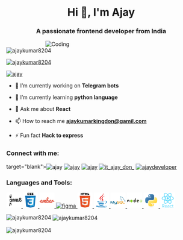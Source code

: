 <h1 align="center">Hi 👋, I'm Ajay</h1>
<h3 align="center">A passionate frontend developer from India</h3>
<img align="right" alt="Coding" width="400" src=https://github.com/rudrabarad/Gifs">

<p align="left"> <img src="https://komarev.com/ghpvc/?username=ajaykumar8204&label=Profile%20views&color=0e75b6&style=flat" alt="ajaykumar8204" /> </p>

<p align="left"> <a href="https://github.com/ryo-ma/github-profile-trophy"><img src="https://github-profile-trophy.vercel.app/?username=ajaykumar8204" alt="ajaykumar8204" /></a> </p>

<p align="left"> <a href="https://twitter.com/ajay" target="blank"><img src="https://img.shields.io/twitter/follow/ajay?logo=twitter&style=for-the-badge" alt="ajay" /></a> </p>

- 🔭 I’m currently working on **Telegram bots**

- 🌱 I’m currently learning **python language**

- 💬 Ask me about **React**

- 📫 How to reach me **ajaykumarkingdon@gamil.com**

- ⚡ Fun fact **Hack to express**

<h3 align="left">Connect with me:</h3>
<p align="left">
 target="blank"><img align="center" src="https://raw.githubusercontent.com/rahuldkjain/github-profile-readme-generator/master/src/images/icons/Social/twitter.svg" alt="ajay" height="30" width="40" /></a>
<a href="https://linkedin.com/in/ajay" target="blank"><img align="center" src="https://raw.githubusercontent.com/rahuldkjain/github-profile-readme-generator/master/src/images/icons/Social/linked-in-alt.svg" alt="ajay" height="30" width="40" /></a>
<a href="https://fb.com/ajay" target="blank"><img align="center" src="https://raw.githubusercontent.com/rahuldkjain/github-profile-readme-generator/master/src/images/icons/Social/facebook.svg" alt="ajay" height="30" width="40" /></a>
<a href="https://instagram.com/it_ajay_don_" target="blank"><img align="center" src="https://raw.githubusercontent.com/rahuldkjain/github-profile-readme-generator/master/src/images/icons/Social/instagram.svg" alt="it_ajay_don_" height="30" width="40" /></a>
<a href="https://www.youtube.com/c/ajaydeveloper" target="blank"><img align="center" src="https://raw.githubusercontent.com/rahuldkjain/github-profile-readme-generator/master/src/images/icons/Social/youtube.svg" alt="ajaydeveloper" height="30" width="40" /></a>
</p>

<h3 align="left">Languages and Tools:</h3>
<p align="left"> <a href="https://canvasjs.com" target="_blank" rel="noreferrer"> <img src="https://raw.githubusercontent.com/Hardik0307/Hardik0307/master/assets/canvasjs-charts.svg" alt="canvasjs" width="40" height="40"/> </a> <a href="https://www.w3schools.com/css/" target="_blank" rel="noreferrer"> <img src="https://raw.githubusercontent.com/devicons/devicon/master/icons/css3/css3-original-wordmark.svg" alt="css3" width="40" height="40"/> </a> <a href="https://emberjs.com/" target="_blank" rel="noreferrer"> <img src="https://raw.githubusercontent.com/devicons/devicon/master/icons/ember/ember-original-wordmark.svg" alt="ember" width="40" height="40"/> </a> <a href="https://www.figma.com/" target="_blank" rel="noreferrer"> <img src="https://www.vectorlogo.zone/logos/figma/figma-icon.svg" alt="figma" width="40" height="40"/> </a> <a href="https://www.w3.org/html/" target="_blank" rel="noreferrer"> <img src="https://raw.githubusercontent.com/devicons/devicon/master/icons/html5/html5-original-wordmark.svg" alt="html5" width="40" height="40"/> </a> <a href="https://www.java.com" target="_blank" rel="noreferrer"> <img src="https://raw.githubusercontent.com/devicons/devicon/master/icons/java/java-original.svg" alt="java" width="40" height="40"/> </a> <a href="https://www.mysql.com/" target="_blank" rel="noreferrer"> <img src="https://raw.githubusercontent.com/devicons/devicon/master/icons/mysql/mysql-original-wordmark.svg" alt="mysql" width="40" height="40"/> </a> <a href="https://nodejs.org" target="_blank" rel="noreferrer"> <img src="https://raw.githubusercontent.com/devicons/devicon/master/icons/nodejs/nodejs-original-wordmark.svg" alt="nodejs" width="40" height="40"/> </a> <a href="https://www.python.org" target="_blank" rel="noreferrer"> <img src="https://raw.githubusercontent.com/devicons/devicon/master/icons/python/python-original.svg" alt="python" width="40" height="40"/> </a> <a href="https://reactjs.org/" target="_blank" rel="noreferrer"> <img src="https://raw.githubusercontent.com/devicons/devicon/master/icons/react/react-original-wordmark.svg" alt="react" width="40" height="40"/> </a> </p>

<p><img align="left" src="https://github-readme-stats.vercel.app/api/top-langs?username=ajaykumar8204&show_icons=true&locale=en&layout=compact" alt="ajaykumar8204" /></p>

<p>&nbsp;<img align="center" src="https://github-readme-stats.vercel.app/api?username=ajaykumar8204&show_icons=true&locale=en" alt="ajaykumar8204" /></p>

<p><img align="center" src="https://github-readme-streak-stats.herokuapp.com/?user=ajaykumar8204&" alt="ajaykumar8204" /></p>
